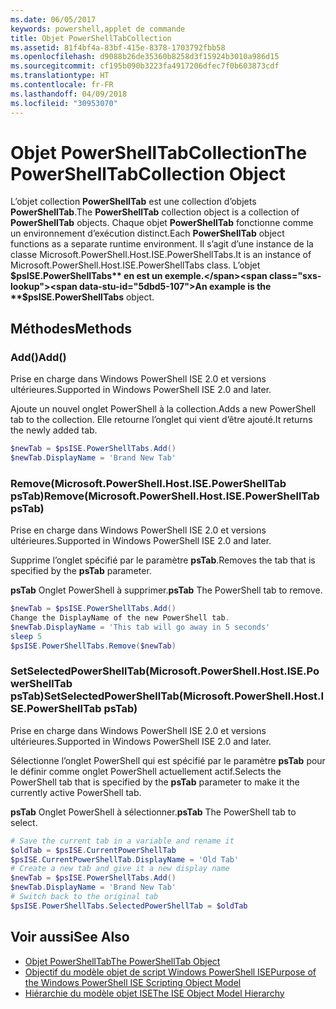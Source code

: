 ```yaml
---
ms.date: 06/05/2017
keywords: powershell,applet de commande
title: Objet PowerShellTabCollection
ms.assetid: 81f4bf4a-83bf-415e-8378-1703792fbb58
ms.openlocfilehash: d9088b26de35360b8258d3f15924b3010a986d15
ms.sourcegitcommit: cf195b090b3223fa4917206dfec7f0b603873cdf
ms.translationtype: HT
ms.contentlocale: fr-FR
ms.lasthandoff: 04/09/2018
ms.locfileid: "30953070"
---
```

# <a name="the-powershelltabcollection-object"></a><span data-ttu-id="5dbd5-103">Objet PowerShellTabCollection</span><span class="sxs-lookup"><span data-stu-id="5dbd5-103">The PowerShellTabCollection Object</span></span>

<span data-ttu-id="5dbd5-104">L’objet collection **PowerShellTab** est une collection d’objets **PowerShellTab**.</span><span class="sxs-lookup"><span data-stu-id="5dbd5-104">The **PowerShellTab** collection object is a collection of **PowerShellTab** objects.</span></span> <span data-ttu-id="5dbd5-105">Chaque objet **PowerShellTab** fonctionne comme un environnement d’exécution distinct.</span><span class="sxs-lookup"><span data-stu-id="5dbd5-105">Each **PowerShellTab** object functions as a separate runtime environment.</span></span> <span data-ttu-id="5dbd5-106">Il s’agit d’une instance de la classe Microsoft.PowerShell.Host.ISE.PowerShellTabs.</span><span class="sxs-lookup"><span data-stu-id="5dbd5-106">It is an instance of Microsoft.PowerShell.Host.ISE.PowerShellTabs class.</span></span> <span data-ttu-id="5dbd5-107">L’objet **$psISE.PowerShellTabs** en est un exemple.</span><span class="sxs-lookup"><span data-stu-id="5dbd5-107">An example is the **$psISE.PowerShellTabs** object.</span></span>

## <a name="methods"></a><span data-ttu-id="5dbd5-108">Méthodes</span><span class="sxs-lookup"><span data-stu-id="5dbd5-108">Methods</span></span>

### <a name="add"></a><span data-ttu-id="5dbd5-109">Add\(\)</span><span class="sxs-lookup"><span data-stu-id="5dbd5-109">Add\(\)</span></span>

<span data-ttu-id="5dbd5-110">Prise en charge dans Windows PowerShell ISE 2.0 et versions ultérieures.</span><span class="sxs-lookup"><span data-stu-id="5dbd5-110">Supported in Windows PowerShell ISE 2.0 and later.</span></span>

<span data-ttu-id="5dbd5-111">Ajoute un nouvel onglet PowerShell à la collection.</span><span class="sxs-lookup"><span data-stu-id="5dbd5-111">Adds a new PowerShell tab to the collection.</span></span> <span data-ttu-id="5dbd5-112">Elle retourne l’onglet qui vient d’être ajouté.</span><span class="sxs-lookup"><span data-stu-id="5dbd5-112">It returns the newly added tab.</span></span>

```powershell
$newTab = $psISE.PowerShellTabs.Add()
$newTab.DisplayName = 'Brand New Tab'
```

### <a name="removemicrosoftpowershellhostisepowershelltab-pstab"></a><span data-ttu-id="5dbd5-113">Remove\(Microsoft.PowerShell.Host.ISE.PowerShellTab psTab\)</span><span class="sxs-lookup"><span data-stu-id="5dbd5-113">Remove\(Microsoft.PowerShell.Host.ISE.PowerShellTab psTab\)</span></span>

<span data-ttu-id="5dbd5-114">Prise en charge dans Windows PowerShell ISE 2.0 et versions ultérieures.</span><span class="sxs-lookup"><span data-stu-id="5dbd5-114">Supported in Windows PowerShell ISE 2.0 and later.</span></span>

<span data-ttu-id="5dbd5-115">Supprime l’onglet spécifié par le paramètre **psTab**.</span><span class="sxs-lookup"><span data-stu-id="5dbd5-115">Removes the tab that is specified by the **psTab** parameter.</span></span>

<span data-ttu-id="5dbd5-116">**psTab** Onglet PowerShell à supprimer.</span><span class="sxs-lookup"><span data-stu-id="5dbd5-116">**psTab** The PowerShell tab to remove.</span></span>

```powershell
$newTab = $psISE.PowerShellTabs.Add()
Change the DisplayName of the new PowerShell tab.
$newTab.DisplayName = 'This tab will go away in 5 seconds'
sleep 5
$psISE.PowerShellTabs.Remove($newTab)
```

### <a name="setselectedpowershelltabmicrosoftpowershellhostisepowershelltab-pstab"></a><span data-ttu-id="5dbd5-117">SetSelectedPowerShellTab\(Microsoft.PowerShell.Host.ISE.PowerShellTab psTab\)</span><span class="sxs-lookup"><span data-stu-id="5dbd5-117">SetSelectedPowerShellTab\(Microsoft.PowerShell.Host.ISE.PowerShellTab psTab\)</span></span>

<span data-ttu-id="5dbd5-118">Prise en charge dans Windows PowerShell ISE 2.0 et versions ultérieures.</span><span class="sxs-lookup"><span data-stu-id="5dbd5-118">Supported in Windows PowerShell ISE 2.0 and later.</span></span>

<span data-ttu-id="5dbd5-119">Sélectionne l’onglet PowerShell qui est spécifié par le paramètre **psTab** pour le définir comme onglet PowerShell actuellement actif.</span><span class="sxs-lookup"><span data-stu-id="5dbd5-119">Selects the PowerShell tab that is specified by the **psTab** parameter to make it the currently active PowerShell tab.</span></span>

<span data-ttu-id="5dbd5-120">**psTab** Onglet PowerShell à sélectionner.</span><span class="sxs-lookup"><span data-stu-id="5dbd5-120">**psTab** The PowerShell tab to select.</span></span>

```powershell
# Save the current tab in a variable and rename it
$oldTab = $psISE.CurrentPowerShellTab
$psISE.CurrentPowerShellTab.DisplayName = 'Old Tab'
# Create a new tab and give it a new display name
$newTab = $psISE.PowerShellTabs.Add()
$newTab.DisplayName = 'Brand New Tab'
# Switch back to the original tab
$psISE.PowerShellTabs.SelectedPowerShellTab = $oldTab
```

## <a name="see-also"></a><span data-ttu-id="5dbd5-121">Voir aussi</span><span class="sxs-lookup"><span data-stu-id="5dbd5-121">See Also</span></span>

- [<span data-ttu-id="5dbd5-122">Objet PowerShellTab</span><span class="sxs-lookup"><span data-stu-id="5dbd5-122">The PowerShellTab Object</span></span>](The-PowerShellTab-Object.md)
- [<span data-ttu-id="5dbd5-123">Objectif du modèle objet de script Windows PowerShell ISE</span><span class="sxs-lookup"><span data-stu-id="5dbd5-123">Purpose of the Windows PowerShell ISE Scripting Object Model</span></span>](Purpose-of-the-Windows-PowerShell-ISE-Scripting-Object-Model.md)
- [<span data-ttu-id="5dbd5-124">Hiérarchie du modèle objet ISE</span><span class="sxs-lookup"><span data-stu-id="5dbd5-124">The ISE Object Model Hierarchy</span></span>](The-ISE-Object-Model-Hierarchy.md)